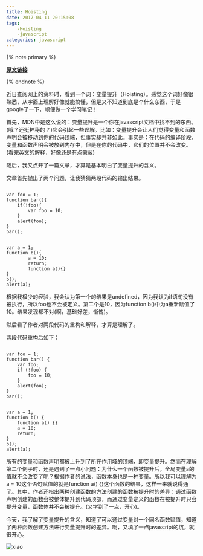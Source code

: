 ```yaml
---
title: Hoisting
date: 2017-04-11 20:15:08
tags:
	-Hoisting
	-javascript
categories: javascript
---
```

{% note primary %}

**[原文链接](https://segmentfault.com/a/1190000003114255)**

{% endnote %}

近日查阅网上的资料时，看到一个词：变量提升（Hoisting）。感觉这个词好像很熟悉，从字面上理解好像就能搞懂，但是又不知道到底是个什么东西，于是google了一下，顺便做一个学习笔记！

首先，MDN中是这么说的：变量提升是一个你在javascript文档中找不到的东西。(哦？还挺神秘的？)它会引起一些误解。比如：变量提升会让人们觉得变量和函数声明会被移动到你的代码顶端，但事实却并非如此。事实是：在代码的编译阶段，变量和函数声明会被放到内存中，但是在你的代码中，它们的位置并不会改变。(看完英文的解释，好像还是有点蒙蔽)

随后，我又点开了一篇文章，才算是基本明白了变量提升的含义。

文章首先抛出了两个问题，让我猜猜两段代码的输出结果。

```

var foo = 1;
function bar(){
	if(!foo){
		var foo = 10;
	}
	alert(foo);
}
bar();

```

```

var a = 1;
function b(){
		a = 10;
		return;
		function a(){}
}
b();
alert(a);

```

根据我极少的经验，我会认为第一个的结果是undefined，因为我认为if语句没有被执行，所以foo也不会被定义。第二个是10，因为function b()中为a重新赋值了10。结果发现都不对(啊，基础好差，惭愧)。

然后看了作者对两段代码的重构和解释，才算是理解了。

两段代码重构后如下：

<!-- more -->

```

var foo = 1;
function bar() {
    var foo;
    if (!foo) {
        foo = 10;
    }
    alert(foo);
}
bar();

```

```

var a = 1;
function b() {
    function a() {}
    a = 10;
    return;
}
b();
alert(a);

```

所有的变量和函数声明都被上升到了所在作用域的顶端，即变量提升。然而在理解第二个例子时，还是遇到了一点小问题：为什么一个函数被提升后，全局变量a的值就不会改变了呢？根据作者的说法，函数本身也是一种变量。所以我可以理解为a = 10这个语句赋值的就是function a() {}这个函数的结果，这样一来就说得通了。其中，作者还指出两种创建函数的方法创建的函数被提升时的差异：通过函数声明创建的函数会被整体提升到代码顶部，而通过变量定义的函数在被提升时只会提升变量，函数体并不会被提升。(又学到了一点，开心)。

今天，我了解了变量提升的含义，知道了可以通过变量对一个同名函数赋值，知道了两种函数创建方法进行变量提升时的差异。啊，又填了一点javascript的坑，就很开心。

![xiao](https://www.tuchuang001.com/images/2017/04/11/ubiaoqing2926b35bd8c5cd170acf4bdcf00345ac.jpg)